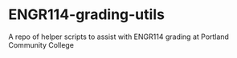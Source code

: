 # ENGR114-grading-utils

A repo of helper scripts to assist with ENGR114 grading at Portland Community College
